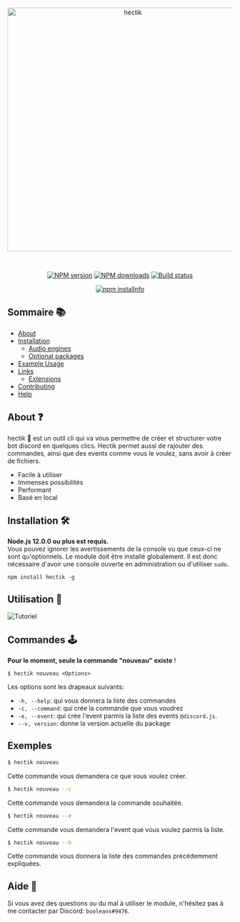 <div align="center">
  <br />
  <p>
    <a href="https://github.com/booleans-oss/hectik-cli"><img src="https://images2.imgbox.com/48/b0/b9oODWxb_o.png" width="546" alt="hectik" /></a>
  </p>
  <br />
  <p>
    <a href="https://www.npmjs.com/package/hectik"><img src="https://img.shields.io/badge/npm-1.0.6-blueviolet" alt="NPM version" /></a>
    <a href="https://www.npmjs.com/package/hectik"><img src="https://img.shields.io/badge/download-0-informational" alt="NPM downloads" /></a>
    <a href="https://github.com/booleans-oss/hectik-cli/actions"><img src="https://github.com/discordjs/discord.js/workflows/Testing/badge.svg" alt="Build status" /></a>
  </p>
  <p>
    <a href="https://nodei.co/npm/hectik/"><img src="https://nodei.co/npm/hectik.png?downloads=true&stars=true" alt="npm installnfo" /></a>
  </p>
</div>

## Sommaire 📚

- [About](#about)
- [Installation](#installation)
  - [Audio engines](#audio-engines)
  - [Optional packages](#optional-packages)
- [Example Usage](#example-usage)
- [Links](#links)
  - [Extensions](#extensions)
- [Contributing](#contributing)
- [Help](#help)

## About ❓

hectik 📡 est un outil cli qui va vous permettre de créer et structurer votre bot discord en quelques clics. Hectik permet aussi de rajouter des commandes, ainsi que des events comme vous le voulez, sans avoir à créer de fichiers.

- Facile à utiliser
- Immenses possibilités
- Performant
- Basé en local

## Installation 🛠

**Node.js 12.0.0 ou plus est requis.**  
Vous pouvez ignorer les avertissements de la console vu que ceux-ci ne sont qu'optionnels.
Le module doit être installé globalement. Il est donc nécessaire d'avoir une console ouverte en administration ou d'utiliser `sudo`.

```npm install hectik -g``` 


## Utilisation 🔋
![Tutoriel](https://images2.imgbox.com/cc/00/zSdUKiYz_o.gif)


## Commandes 🕹

**Pour le moment, seule la commande "nouveau" existe** !

```$ hectik nouveau <Options>```

Les options sont les drapeaux suivants:
* `-h, --help`: qui vous donnera la liste des commandes
* `-c, --command`: qui crée la commande que vous voudrez
* `-e, --event`: qui crée l'event parmis la liste des events `@discord.js`.
* `--v, version`: donne la version actuelle du package

## Exemples
```bash
$ hectik nouveau
```
Cette commande vous demandera ce que vous voulez créer.

```bash
$ hectik nouveau --c
```
Cette commande vous demandera la commande souhaitée.

```bash
$ hectik nouveau --e
```
Cette commande vous demandera l'event que vous voulez parmis la liste.

```bash
$ hectik nouveau --h
```
Cette commande vous donnera la liste des commandes précédemment expliquées.
## Aide 🔰

Si vous avez des questions ou du mal à utiliser le module, n'hésitez pas à me contacter par Discord: ``booleans#9476``. 
